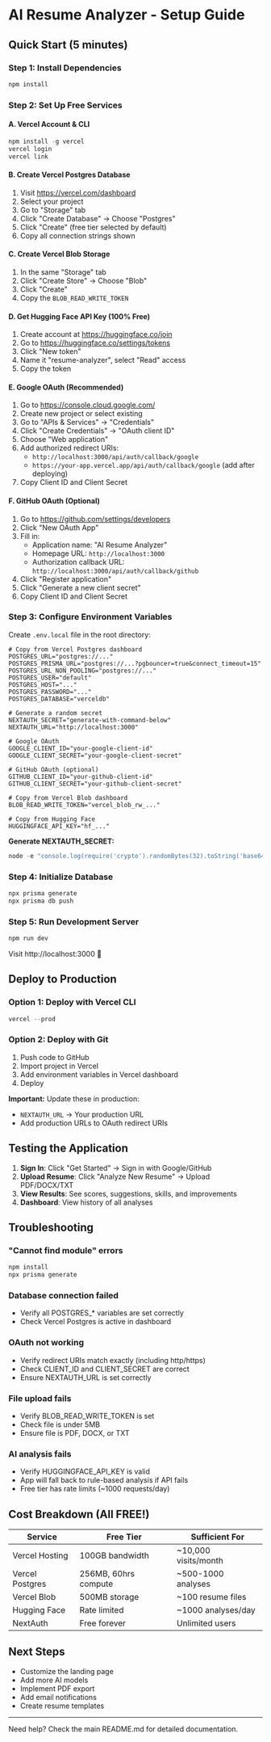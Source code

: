 # AI Resume Analyzer - Setup Guide

## Quick Start (5 minutes)

### Step 1: Install Dependencies
```powershell
npm install
```

### Step 2: Set Up Free Services

#### A. Vercel Account & CLI
```powershell
npm install -g vercel
vercel login
vercel link
```

#### B. Create Vercel Postgres Database
1. Visit https://vercel.com/dashboard
2. Select your project
3. Go to "Storage" tab
4. Click "Create Database" → Choose "Postgres"
5. Click "Create" (free tier selected by default)
6. Copy all connection strings shown

#### C. Create Vercel Blob Storage
1. In the same "Storage" tab
2. Click "Create Store" → Choose "Blob"
3. Click "Create"
4. Copy the `BLOB_READ_WRITE_TOKEN`

#### D. Get Hugging Face API Key (100% Free)
1. Create account at https://huggingface.co/join
2. Go to https://huggingface.co/settings/tokens
3. Click "New token"
4. Name it "resume-analyzer", select "Read" access
5. Copy the token

#### E. Google OAuth (Recommended)
1. Go to https://console.cloud.google.com/
2. Create new project or select existing
3. Go to "APIs & Services" → "Credentials"
4. Click "Create Credentials" → "OAuth client ID"
5. Choose "Web application"
6. Add authorized redirect URIs:
   - `http://localhost:3000/api/auth/callback/google`
   - `https://your-app.vercel.app/api/auth/callback/google` (add after deploying)
7. Copy Client ID and Client Secret

#### F. GitHub OAuth (Optional)
1. Go to https://github.com/settings/developers
2. Click "New OAuth App"
3. Fill in:
   - Application name: "AI Resume Analyzer"
   - Homepage URL: `http://localhost:3000`
   - Authorization callback URL: `http://localhost:3000/api/auth/callback/github`
4. Click "Register application"
5. Click "Generate a new client secret"
6. Copy Client ID and Client Secret

### Step 3: Configure Environment Variables

Create `.env.local` file in the root directory:

```env
# Copy from Vercel Postgres dashboard
POSTGRES_URL="postgres://..."
POSTGRES_PRISMA_URL="postgres://...?pgbouncer=true&connect_timeout=15"
POSTGRES_URL_NON_POOLING="postgres://..."
POSTGRES_USER="default"
POSTGRES_HOST="..."
POSTGRES_PASSWORD="..."
POSTGRES_DATABASE="verceldb"

# Generate a random secret
NEXTAUTH_SECRET="generate-with-command-below"
NEXTAUTH_URL="http://localhost:3000"

# Google OAuth
GOOGLE_CLIENT_ID="your-google-client-id"
GOOGLE_CLIENT_SECRET="your-google-client-secret"

# GitHub OAuth (optional)
GITHUB_CLIENT_ID="your-github-client-id"
GITHUB_CLIENT_SECRET="your-github-client-secret"

# Copy from Vercel Blob dashboard
BLOB_READ_WRITE_TOKEN="vercel_blob_rw_..."

# Copy from Hugging Face
HUGGINGFACE_API_KEY="hf_..."
```

**Generate NEXTAUTH_SECRET:**
```powershell
node -e "console.log(require('crypto').randomBytes(32).toString('base64'))"
```

### Step 4: Initialize Database
```powershell
npx prisma generate
npx prisma db push
```

### Step 5: Run Development Server
```powershell
npm run dev
```

Visit http://localhost:3000 🎉

## Deploy to Production

### Option 1: Deploy with Vercel CLI
```powershell
vercel --prod
```

### Option 2: Deploy with Git
1. Push code to GitHub
2. Import project in Vercel
3. Add environment variables in Vercel dashboard
4. Deploy

**Important:** Update these in production:
- `NEXTAUTH_URL` → Your production URL
- Add production URLs to OAuth redirect URIs

## Testing the Application

1. **Sign In**: Click "Get Started" → Sign in with Google/GitHub
2. **Upload Resume**: Click "Analyze New Resume" → Upload PDF/DOCX/TXT
3. **View Results**: See scores, suggestions, skills, and improvements
4. **Dashboard**: View history of all analyses

## Troubleshooting

### "Cannot find module" errors
```powershell
npm install
npx prisma generate
```

### Database connection failed
- Verify all POSTGRES_* variables are set correctly
- Check Vercel Postgres is active in dashboard

### OAuth not working
- Verify redirect URIs match exactly (including http/https)
- Check CLIENT_ID and CLIENT_SECRET are correct
- Ensure NEXTAUTH_URL is set correctly

### File upload fails
- Verify BLOB_READ_WRITE_TOKEN is set
- Check file is under 5MB
- Ensure file is PDF, DOCX, or TXT

### AI analysis fails
- Verify HUGGINGFACE_API_KEY is valid
- App will fall back to rule-based analysis if API fails
- Free tier has rate limits (~1000 requests/day)

## Cost Breakdown (All FREE!)

| Service | Free Tier | Sufficient For |
|---------|-----------|----------------|
| Vercel Hosting | 100GB bandwidth | ~10,000 visits/month |
| Vercel Postgres | 256MB, 60hrs compute | ~500-1000 analyses |
| Vercel Blob | 500MB storage | ~100 resume files |
| Hugging Face | Rate limited | ~1000 analyses/day |
| NextAuth | Free forever | Unlimited users |

## Next Steps

- Customize the landing page
- Add more AI models
- Implement PDF export
- Add email notifications
- Create resume templates

---

Need help? Check the main README.md for detailed documentation.
